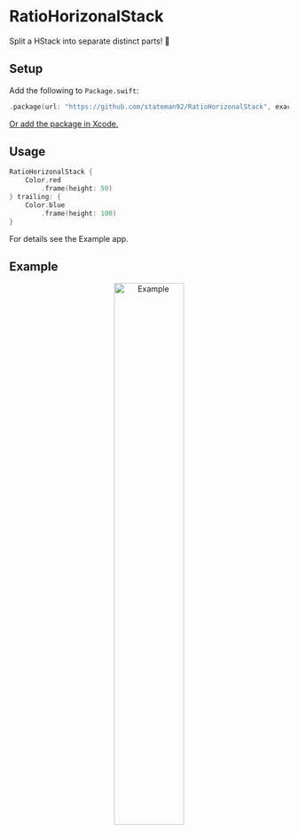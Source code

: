 # RatioHorizonalStack
Split a HStack into separate distinct parts! 🚥

## Setup

Add the following to `Package.swift`:

```swift
.package(url: "https://github.com/stateman92/RatioHorizonalStack", exact: .init(0, 0, 3))
```

[Or add the package in Xcode.](https://developer.apple.com/documentation/xcode/adding-package-dependencies-to-your-app)

## Usage

```swift
RatioHorizonalStack {
    Color.red
        .frame(height: 50)
} trailing: {
    Color.blue
        .frame(height: 100)
}
```

For details see the Example app.

## Example

<p style="text-align:center;"><img src="https://github.com/stateman92/RatioHorizonalStack/blob/main/Resources/screenshot.png?raw=true" width="50%" alt="Example"></p>
